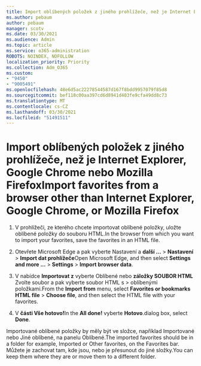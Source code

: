 ```yaml
---
title: Import oblíbených položek z jiného prohlížeče, než je Internet Explorer, Google Chrome nebo Mozilla Firefox
ms.author: pebaum
author: pebaum
manager: scotv
ms.date: 03/30/2021
ms.audience: Admin
ms.topic: article
ms.service: o365-administration
ROBOTS: NOINDEX, NOFOLLOW
localization_priority: Priority
ms.collection: Adm_O365
ms.custom:
- "9450"
- "9005491"
ms.openlocfilehash: 48e6d5ac22278544587d167f8bdd9957079f85d8
ms.sourcegitcommit: bef118c00aa397cd6d8941d403fe9cfa49dd8c73
ms.translationtype: MT
ms.contentlocale: cs-CZ
ms.lasthandoff: 03/30/2021
ms.locfileid: "51491511"
---
```

# <a name="import-favorites-from-a-browser-other-than-internet-explorer-google-chrome-or-mozilla-firefox"></a><span data-ttu-id="db193-102">Import oblíbených položek z jiného prohlížeče, než je Internet Explorer, Google Chrome nebo Mozilla Firefox</span><span class="sxs-lookup"><span data-stu-id="db193-102">Import favorites from a browser other than Internet Explorer, Google Chrome, or Mozilla Firefox</span></span>

1. <span data-ttu-id="db193-103">V prohlížeči, ze kterého chcete importovat oblíbené položky, uložte oblíbené položky do souboru HTML.</span><span class="sxs-lookup"><span data-stu-id="db193-103">In the browser from which you want to import your favorites, save the favorites in an HTML file.</span></span>

1. <span data-ttu-id="db193-104">Otevřete Microsoft Edge a pak vyberte Nastavení a **další ...**  >  **Nastavení**  >  **Import dat prohlížeče**</span><span class="sxs-lookup"><span data-stu-id="db193-104">Open Microsoft Edge, and then select **Settings and more ...** > **Settings** > **Import browser data**.</span></span>

1. <span data-ttu-id="db193-105">V nabídce **Importovat z** vyberte Oblíbené nebo **záložky SOUBOR HTML** Zvolte soubor a pak vyberte soubor HTML s  >  oblíbenými položkami.</span><span class="sxs-lookup"><span data-stu-id="db193-105">From the **Import from** menu, select **Favorites or bookmarks HTML file** > **Choose file**, and then select the HTML file with your favorites.</span></span>

1. <span data-ttu-id="db193-106">V **části Vše hotovo!**</span><span class="sxs-lookup"><span data-stu-id="db193-106">In the **All done!**</span></span> <span data-ttu-id="db193-107">vyberte **Hotovo**.</span><span class="sxs-lookup"><span data-stu-id="db193-107">dialog box, select **Done**.</span></span>

<span data-ttu-id="db193-108">Importované oblíbené položky by měly být ve složce, například Importované nebo Jiné oblíbené, na panelu Oblíbené.</span><span class="sxs-lookup"><span data-stu-id="db193-108">The imported favorites should be in a folder for example, Imported or Other favorites, on the Favorites bar.</span></span> <span data-ttu-id="db193-109">Můžete je zachovat tam, kde jsou, nebo je přesunout do jiné složky.</span><span class="sxs-lookup"><span data-stu-id="db193-109">You can keep them where they are or move them to a different folder.</span></span>